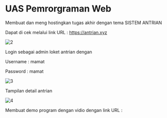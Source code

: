 # UAS Pemrorgraman Web 

Membuat dan meng hostingkan tugas akhir dengan tema SISTEM ANTRIAN

Dapat di cek melalui link URL : https://antrian.xyz

![2](https://user-images.githubusercontent.com/101656195/178028211-36005b57-f85f-46fc-85fe-fb1168c3034e.png)

Login sebagai admin loket antrian dengan

Username : mamat

Password : mamat

![3](https://user-images.githubusercontent.com/101656195/178028225-7cfcddad-592e-46bf-87bb-aeb8f4737da2.png)

Tampilan detail antrian

![4](https://user-images.githubusercontent.com/101656195/178028236-f5a2bc78-ccc1-406e-abbd-73f1069ff873.png)

Membuat demo program dengan vidio dengan link URL :

